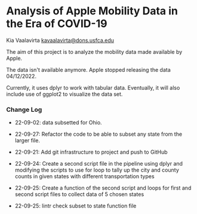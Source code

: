 # Analysis of Apple Mobility Data in the Era of COVID-19

Kia Vaalavirta
kavaalavirta@dons.usfca.edu

The aim of this project is to analyze the mobility data made available by Apple.

The data isn't available anymore. Apple stopped releasing the data 04/12/2022.

Currently, it uses dplyr to work with tabular data. Eventually, it will also include use of ggplot2 to visualize the data set.

### Change Log

* 22-09-02: data subsetted for Ohio.

* 22-09-27: Refactor the code to be able to subset any state from the larger file.

* 22-09-21: Add git infrastructure to project and push to GitHub

* 22-09-24: Create a second script file in the pipeline using dplyr and modifying the scripts to use for loop to tally up the city and county counts in given states with different transportation types

* 22-09-25: Create a function of the second script and loops for first and second script files to collect data of 5 chosen states

* 22-09-25: lintr check subset to state function file
